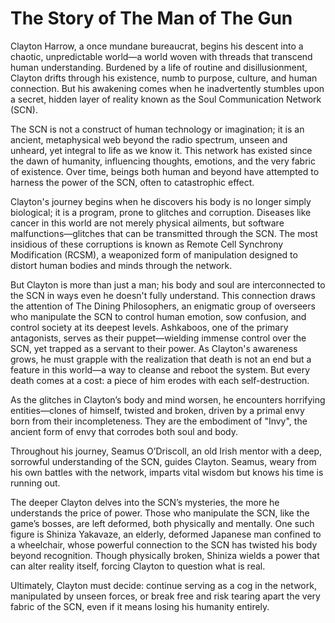 # The Story of The Man of The Gun

Clayton Harrow, a once mundane bureaucrat, begins his descent into a chaotic, unpredictable world—a world woven with threads that transcend human understanding. Burdened by a life of routine and disillusionment, Clayton drifts through his existence, numb to purpose, culture, and human connection. But his awakening comes when he inadvertently stumbles upon a secret, hidden layer of reality known as the Soul Communication Network (SCN).

The SCN is not a construct of human technology or imagination; it is an ancient, metaphysical web beyond the radio spectrum, unseen and unheard, yet integral to life as we know it. This network has existed since the dawn of humanity, influencing thoughts, emotions, and the very fabric of existence. Over time, beings both human and beyond have attempted to harness the power of the SCN, often to catastrophic effect.

Clayton's journey begins when he discovers his body is no longer simply biological; it is a program, prone to glitches and corruption. Diseases like cancer in this world are not merely physical ailments, but software malfunctions—glitches that can be transmitted through the SCN. The most insidious of these corruptions is known as Remote Cell Synchrony Modification (RCSM), a weaponized form of manipulation designed to distort human bodies and minds through the network.

But Clayton is more than just a man; his body and soul are interconnected to the SCN in ways even he doesn't fully understand. This connection draws the attention of The Dining Philosophers, an enigmatic group of overseers who manipulate the SCN to control human emotion, sow confusion, and control society at its deepest levels. Ashkaboos, one of the primary antagonists, serves as their puppet—wielding immense control over the SCN, yet trapped as a servant to their power. As Clayton's awareness grows, he must grapple with the realization that death is not an end but a feature in this world—a way to cleanse and reboot the system. But every death comes at a cost: a piece of him erodes with each self-destruction.

As the glitches in Clayton’s body and mind worsen, he encounters horrifying entities—clones of himself, twisted and broken, driven by a primal envy born from their incompleteness. They are the embodiment of "Invy", the ancient form of envy that corrodes both soul and body.

Throughout his journey, Seamus O’Driscoll, an old Irish mentor with a deep, sorrowful understanding of the SCN, guides Clayton. Seamus, weary from his own battles with the network, imparts vital wisdom but knows his time is running out.

The deeper Clayton delves into the SCN’s mysteries, the more he understands the price of power. Those who manipulate the SCN, like the game’s bosses, are left deformed, both physically and mentally. One such figure is Shiniza Yakavaze, an elderly, deformed Japanese man confined to a wheelchair, whose powerful connection to the SCN has twisted his body beyond recognition. Though physically broken, Shiniza wields a power that can alter reality itself, forcing Clayton to question what is real.

Ultimately, Clayton must decide: continue serving as a cog in the network, manipulated by unseen forces, or break free and risk tearing apart the very fabric of the SCN, even if it means losing his humanity entirely.

